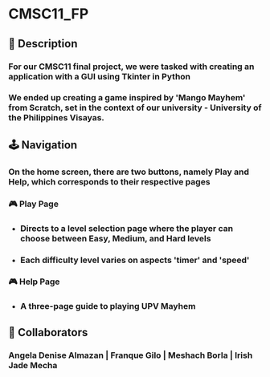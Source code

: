 # CMSC11_FP

## 📃 Description
### For our CMSC11 final project, we were tasked with creating an application with a GUI using Tkinter in Python
### We ended up creating a game inspired by 'Mango Mayhem' from Scratch, set in the context of our university - University of the Philippines Visayas.

## 🕹️ Navigation
### On the home screen, there are two buttons, namely Play and Help, which corresponds to their respective pages

### 🎮 Play Page
- ### Directs to a level selection page where the player can choose between Easy, Medium, and Hard levels 
- ### Each difficulty level varies on aspects 'timer' and 'speed'
### 🎮 Help Page
- ### A three-page guide to playing UPV Mayhem

## 🤝 Collaborators
### Angela Denise Almazan | Franque Gilo | Meshach Borla | Irish Jade Mecha
